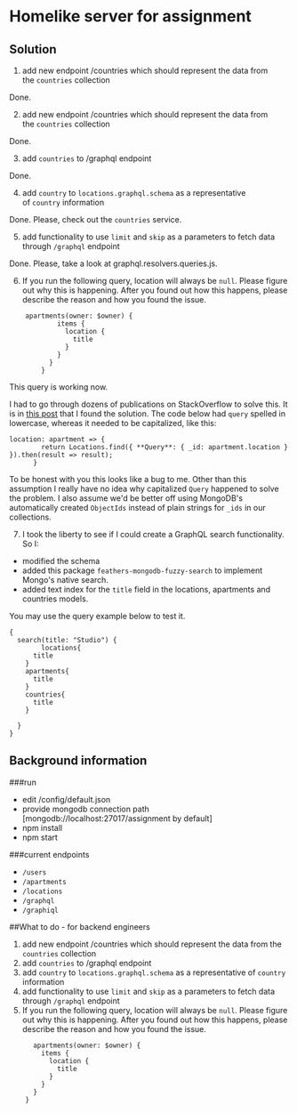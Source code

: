 # Homelike server for assignment

## Solution

1. add new endpoint /countries which should represent the data from the `countries` collection

Done. 

2. add new endpoint /countries which should represent the data from the `countries` collection

Done.

3. add `countries` to /graphql endpoint

Done.

4. add `country` to `locations.graphql.schema` as a representative of `country` information

Done. Please, check out the `countries` service.

5. add functionality to use `limit` and `skip` as a parameters to fetch data through `/graphql` endpoint

Done. Please, take a look at graphql.resolvers.queries.js.

6. If you run the following query, location will always be `null`. Please figure out why this is happening. After you found out how this happens, please describe the reason and how you found the issue.

```
    apartments(owner: $owner) {  
            items {  
              location {  
                title  
              }  
            }  
          }  
        }
```
This query is working now. 

I had to go through dozens of publications on StackOverflow to solve this. It is in [this post](https://stackoverflow.com/questions/53577255/mongodb-graphql-and-feather-js-data-fetch-by-id-return-null-for-some-case/53577341) that I found the solution. The code below had `query` spelled in lowercase, whereas it needed to be capitalized, like this:

    location: apartment => {
            return Locations.find({ **Query**: { _id: apartment.location } }).then(result => result);
          }

To be honest with you this looks like a bug to me.  Other than this assumption I really have no idea why capitalized `Query` happened to solve the problem. I also assume we'd be better off using MongoDB's automatically created `ObjectIds` instead of plain strings for `_ids` in our collections.

7. I took the liberty to see if I could create a GraphQL search functionality. So I:

- modified the schema
- added this package `feathers-mongodb-fuzzy-search` to implement Mongo's native search.
- added text index for the `title` field in the locations, apartments and countries models.

You may use the query example below to test it.

    {
      search(title: "Studio") {
     		locations{
          title
        }
        apartments{
          title
        }
        countries{
          title
        }
        
      }
    }
    


## Background information

###run
- edit /config/default.json
- provide mongodb connection path [mongodb://localhost:27017/assignment by default]
- npm install
- npm start

###current endpoints
- `/users`
- `/apartments`
- `/locations`
- `/graphql`
- `/graphiql`

##What to do - for backend engineers
1. add new endpoint /countries which should represent the data from the `countries` collection
1. add `countries` to /graphql endpoint
1. add `country` to `locations.graphql.schema` as a representative of `country` information
1. add functionality to use `limit` and `skip` as a parameters to fetch data through `/graphql` endpoint
1. If you run the following query, location will always be `null`. Please figure out why this is happening.
After you found out how this happens, please describe the reason and how you found the issue. 
```query RootQuery($owner: String) {  
      apartments(owner: $owner) {  
        items {  
          location {  
            title  
          }  
        }  
      }  
    }
```  